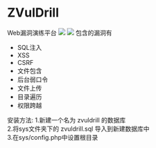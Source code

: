 ZVulDrill
=========

Web漏洞演练平台 
![](http://img3.tuchuang.org/uploads/2014/02/z1.png) 
![](http://img3.picbed.org/uploads/2014/02/z2.png) 
包含的漏洞有
- SQL注入
- XSS
- CSRF
- 文件包含
- 后台弱口令
- 文件上传
- 目录遍历
- 权限跨越  
  
安装方法: 
1.新建一个名为 zvuldrill 的数据库  
2.将sys文件夹下的 zvuldrill.sql 导入到新建数据库中  
3.在sys/config.php中设置根目录  
